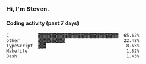 ### Hi, I'm Steven.

#### Coding activity (past 7 days)
```
C           ▓▓▓▓▓▓▓▓▓▓▓▓▓▓▓▓▓▓▓▓▓▓▓▓▓▓▓▓▓▓  65.62%
other       ▓▓▓▓▓▓▓▓▓▓                      22.48%
TypeScript  ▓▓▓                              8.65%
Makefile                                     1.82%
Bash                                         1.43%
```
